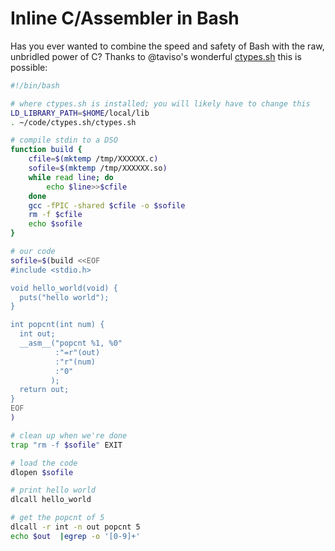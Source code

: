 # Inline C/Assembler in Bash

Has you ever wanted to combine the speed and safety of Bash with the raw,
unbridled power of C? Thanks to @taviso's wonderful
[ctypes.sh](http://ctypes.sh/) this is possible:

```bash
#!/bin/bash

# where ctypes.sh is installed; you will likely have to change this
LD_LIBRARY_PATH=$HOME/local/lib
. ~/code/ctypes.sh/ctypes.sh

# compile stdin to a DSO
function build {
    cfile=$(mktemp /tmp/XXXXXX.c)
    sofile=$(mktemp /tmp/XXXXXX.so)
    while read line; do
        echo $line>>$cfile
    done
    gcc -fPIC -shared $cfile -o $sofile
    rm -f $cfile
    echo $sofile
}

# our code
sofile=$(build <<EOF
#include <stdio.h>

void hello_world(void) {
  puts("hello world");
}

int popcnt(int num) {
  int out;
  __asm__("popcnt %1, %0"
          :"=r"(out)
          :"r"(num)
          :"0"
         );
  return out;
}
EOF
)

# clean up when we're done
trap "rm -f $sofile" EXIT

# load the code
dlopen $sofile

# print hello world
dlcall hello_world

# get the popcnt of 5
dlcall -r int -n out popcnt 5
echo $out  |egrep -o '[0-9]+'
```
